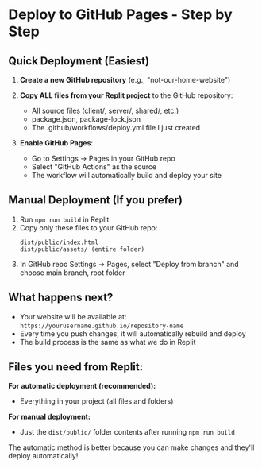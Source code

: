 # Deploy to GitHub Pages - Step by Step

## Quick Deployment (Easiest)

1. **Create a new GitHub repository** (e.g., "not-our-home-website")

2. **Copy ALL files from your Replit project** to the GitHub repository:
   - All source files (client/, server/, shared/, etc.)
   - package.json, package-lock.json
   - The .github/workflows/deploy.yml file I just created

3. **Enable GitHub Pages**:
   - Go to Settings → Pages in your GitHub repo
   - Select "GitHub Actions" as the source
   - The workflow will automatically build and deploy your site

## Manual Deployment (If you prefer)

1. Run `npm run build` in Replit
2. Copy only these files to your GitHub repo:
   ```
   dist/public/index.html
   dist/public/assets/ (entire folder)
   ```
3. In GitHub repo Settings → Pages, select "Deploy from branch" and choose main branch, root folder

## What happens next?

- Your website will be available at: `https://yourusername.github.io/repository-name`
- Every time you push changes, it will automatically rebuild and deploy
- The build process is the same as what we do in Replit

## Files you need from Replit:

**For automatic deployment (recommended):**
- Everything in your project (all files and folders)

**For manual deployment:**
- Just the `dist/public/` folder contents after running `npm run build`

The automatic method is better because you can make changes and they'll deploy automatically!